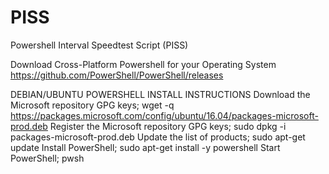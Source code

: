 # PISS
Powershell Interval Speedtest Script (PISS)

Download Cross-Platform Powershell for your Operating System
https://github.com/PowerShell/PowerShell/releases

DEBIAN/UBUNTU POWERSHELL INSTALL INSTRUCTIONS
Download the Microsoft repository GPG keys;
wget -q https://packages.microsoft.com/config/ubuntu/16.04/packages-microsoft-prod.deb
Register the Microsoft repository GPG keys;
sudo dpkg -i packages-microsoft-prod.deb
Update the list of products;
sudo apt-get update
Install PowerShell;
sudo apt-get install -y powershell
Start PowerShell;
pwsh
